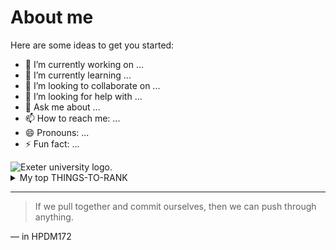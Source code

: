  # About me


<!-- TO DO: add more details about me later -->

Here are some ideas to get you started:

- 🔭 I’m currently working on ...
- 🌱 I’m currently learning ...
- 👯 I’m looking to collaborate on ...
- 🤔 I’m looking for help with ...
- 💬 Ask me about ...
- 📫 How to reach me: ...
- 😄 Pronouns: ...
- ⚡ Fun fact: ...

<picture>
 <source media="(prefers-color-scheme: dark)"
srcset="https://www.exeter.ac.uk/v8media/recruitmentsites/images/homepage/uoe
-logo.svg">
 <source media="(prefers-color-scheme: light)"
srcset="https://www.exeter.ac.uk/v8media/recruitmentsites/images/homepage/uoe
-logo.svg">
 <img alt="Exeter university logo."
src="https://www.exeter.ac.uk/v8media/recruitmentsites/images/homepage/uoelogo.svg">
</picture>

<details>
<summary>My top THINGS-TO-RANK</summary>

| Rank | THING-TO-RANK |
|-----:|---------------|
| 1| |
| 2| |
| 3| |

</details>


---
> If we pull together and commit ourselves, then we can push through
anything.
> 
— in HPDM172


